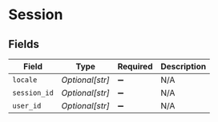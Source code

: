 # Session


## Fields

| Field              | Type               | Required           | Description        |
| ------------------ | ------------------ | ------------------ | ------------------ |
| `locale`           | *Optional[str]*    | :heavy_minus_sign: | N/A                |
| `session_id`       | *Optional[str]*    | :heavy_minus_sign: | N/A                |
| `user_id`          | *Optional[str]*    | :heavy_minus_sign: | N/A                |